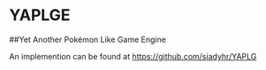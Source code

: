 # YAPLGE
##Yet Another Pokémon Like Game Engine

An implemention can be found at https://github.com/siadyhr/YAPLG
